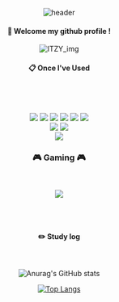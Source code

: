 <div align="center"> 

![header](https://capsule-render.vercel.app/api?type=cylinder&color=A284EB&height=150&section=header&text=🍀Wellcom🍀&fontColor=ffffff&fontSize=60&animation=fadeIn&fontAlignY=55&desc=%20&descAlignY=62&descAlign=62)
  
####  :wave: Welcome my github profile !
![ITZY_img](https://github.com/oyg9731/oyg9731/assets/127819813/2cb092fc-2cb9-48ab-90b2-55b811bd728c)

  
####  :clipboard: Once I've Used  
<br/>

<h3 align="center"><b📚 my stack 📚</b></h3>
 <br/>
<img src="https://img.shields.io/badge/react-61DAFB?style=for-the-badge&logo=react&logoColor=black">
<img src="https://img.shields.io/badge/JAVA-007396?style=for-the-badge&logo=Java&logoColor=white">
<img src="https://img.shields.io/badge/JavaScript-F7DF1E?style=for-the-badge&logo=JavaScript&logoColor=white">
<img src="https://img.shields.io/badge/Spring-6DB33F?style=for-the-badge&logo=Spring&logoColor=white">
<img src="https://img.shields.io/badge/HTML5-E34F26?style=for-the-badge&logo=HTML5&logoColor=white">
<img src="https://img.shields.io/badge/CSS3-1572B6?style=for-the-badge&logo=CSS3&logoColor=white"> <br>
<img src="https://img.shields.io/badge/github-181717?style=for-the-badge&logo=github&logoColor=white">
<img src="https://img.shields.io/badge/VSCode-007ACC?style=for-the-badge&logo=VisualStudioCode&logoColor=white">

<br/>
 <img src="![ITZY_img](https://github.com/oyg9731/oyg9731/assets/127819813/3870e732-2937-4ca0-a1e8-205e37c9791e)"/>
 <br/>

<h3 align="center"><b>🎮 Gaming 🎮</b></h3>
</br>
<p align="center">
<img src="https://img.shields.io/badge/unity-%23000000.svg?style=for-the-badge&logo=unity&logoColor=white"/>
</p>
 
   <br/>
   <br/>
 
#### :pencil2: Study log
 
  <br/>

  ![Anurag's GitHub stats](https://github-readme-stats.vercel.app/api?username=oyg9731&show_icons=true&theme=radical)
  
[![Top Langs](https://github-readme-stats.vercel.app/api/top-langs/?username=oyg9731&layout=compact)](https://github.com/anuraghazra/github-readme-stats)

  
</div>
